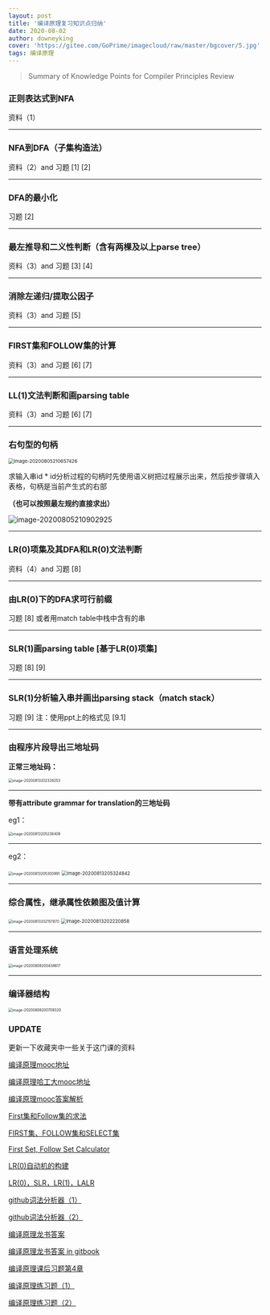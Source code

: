 ```yaml
---
layout: post
title: '编译原理复习知识点归纳'
date: 2020-08-02
author: downeyking
cover: 'https://gitee.com/GoPrime/imagecloud/raw/master/bgcover/5.jpg'
tags: 编译原理
---
```


> Summary of Knowledge Points for Compiler Principles Review



### 正则表达式到NFA 

资料（1）

------


### NFA到DFA（子集构造法）

资料（2）and   习题  [1]  [2]

------


### DFA的最小化

习题  [2]

------


### 最左推导和二义性判断（含有两棵及以上parse tree）

资料（3）and   习题  [3]  [4]

------


### 消除左递归/提取公因子

资料（3）and   习题  [5] 

------


### FIRST集和FOLLOW集的计算

资料（3）and   习题  [6]  [7]

------


### LL(1)文法判断和画parsing table

资料（3）and   习题  [6]  [7]

------


### 右句型的句柄

<img src="https://gitee.com/GoPrime/imagecloud/raw/master/img/image-20200805210657426.png" alt="image-20200805210657426" style="zoom:67%;" />

求输入串id * id分析过程的句柄时先使用语义树把过程展示出来，然后按步骤填入表格，句柄是当前产生式的右部

**（也可以按照最左规约直接求出）**

![image-20200805210902925](https://gitee.com/GoPrime/imagecloud/raw/master/img/image-20200805210902925.png)

------


### LR(0)项集及其DFA和LR(0)文法判断

资料（4）and   习题  [8]

------


### 由LR(0)下的DFA求可行前缀

习题  [8]  或者用match table中栈中含有的串

------


### SLR(1)画parsing table [基于LR(0)项集]

习题  [8]  [9]   

------


### SLR(1)分析输入串并画出parsing stack（match stack）

习题  [9]   注：使用ppt上的格式见  [9.1]

------


### 由程序片段导出三地址码

**正常三地址码：**

<img src="https://gitee.com/GoPrime/imagecloud/raw/master/img/image-20200813202328253.png" alt="image-20200813202328253" style="zoom:50%;" />

------

**带有attribute grammar for translation的三地址码**

eg1：

<img src="https://gitee.com/GoPrime/imagecloud/raw/master/img/image-20200813205238409.png" alt="image-20200813205238409" style="zoom:50%;" />

------

eg2：

<img src="https://gitee.com/GoPrime/imagecloud/raw/master/img/image-20200813205300991.png" alt="image-20200813205300991" style="zoom:50%;" />

<img src="https://gitee.com/GoPrime/imagecloud/raw/master/img/image-20200813205324842.png" alt="image-20200813205324842" style="zoom:66%;" />



------


### 综合属性，继承属性依赖图及值计算

<img src="https://gitee.com/GoPrime/imagecloud/raw/master/img/image-20200813202157870.png" alt="image-20200813202157870" style="zoom:50%;" />

<img src="https://gitee.com/GoPrime/imagecloud/raw/master/img/image-20200813202220858.png" alt="image-20200813202220858" style="zoom:66%;" />

------


### 语言处理系统

<img src="https://gitee.com/GoPrime/imagecloud/raw/master/img/image-20200808200438617.png" alt="image-20200808200438617" style="zoom:50%;" />

------
### 编译器结构

<img src="https://gitee.com/GoPrime/imagecloud/raw/master/img/image-20200808200709320.png" alt="image-20200808200709320" style="zoom:50%;" />




### UPDATE

更新一下收藏夹中一些关于这门课的资料

[编译原理mooc地址](https://www.icourse163.org/spoc/course/SCUT-1451545166)

[编译原理哈工大mooc地址](https://www.icourse163.org/learn/HIT-1002123007?tid=1206830204#/learn/content)

[编译原理mooc答案解析](https://blog.csdn.net/as1072966956/article/list/5)

[First集和Follow集的求法](https://blog.csdn.net/zcb1592781470/article/details/85211987)

[FIRST集、FOLLOW集和SELECT集](https://liuyanzhao.com/8279.html)

[First Set, Follow Set Calculator](http://hackingoff.com/compilers/predict-first-follow-set)

[LR(0)自动机的构建](https://blog.csdn.net/qq_40294512/article/details/92621241)

[LR(0)，SLR，LR(1)，LALR](https://blog.csdn.net/qq_43707223/article/details/106183861?utm_medium=distribute.pc_relevant.none-task-blog-BlogCommendFromMachineLearnPai2-4.channel_param&depth_1-utm_source=distribute.pc_relevant.none-task-blog-BlogCommendFromMachineLearnPai2-4.channel_param)

[github词法分析器（1）](https://github.com/qingchen1984/MiniC-Compiler/tree/master/LexicalAnalyzer/src/lex)

[github词法分析器（2）](https://github.com/u014427391/lexer1.1.0/blob/master/src/com/lexer/Analyze.java)

[编译原理龙书答案](https://github.com/fool2fish/dragon-book-exercise-answers)

[编译原理龙书答案 in gitbook](http://dragon-book.jcf94.com/book/index.html)

[编译原理课后习题第4章](https://www.docin.com/p-1080925537.html)

[编译原理练习题（1）](https://www.sanfoundry.com/1000-compilers-questions-answers/)

[编译原理练习题（2）](https://www.geeksforgeeks.org/compiler-design-tutorials/#sa)





